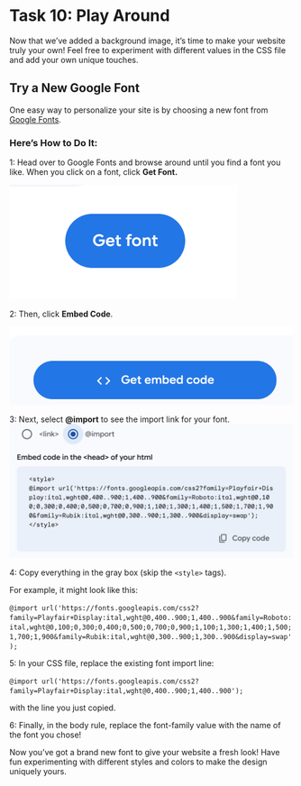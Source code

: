 # Task 10: Play Around
Now that we’ve added a background image, it’s time to make your website truly your own! Feel free to experiment with different values in the CSS file and add your own unique touches.

## Try a New Google Font
One easy way to personalize your site is by choosing a new font from [Google Fonts](https://fonts.google.com/).

### Here’s How to Do It:

1: Head over to Google Fonts and browse around until you find a font you like. When you click on a font, click **Get Font.**

![Google Fonts](https://github.com/haghdk/html-training/blob/master/10/get-font.png)

2: Then, click **Embed Code**.

![Google Fonts](https://github.com/haghdk/html-training/blob/master/10/embed-code.png)

3: Next, select **@import** to see the import link for your font.
![Google Fonts](https://github.com/haghdk/html-training/blob/master/10/import.png)

4: Copy everything in the gray box (skip the `<style>` tags).

For example, it might look like this:

`@import url('https://fonts.googleapis.com/css2?family=Playfair+Display:ital,wght@0,400..900;1,400..900&family=Roboto:ital,wght@0,100;0,300;0,400;0,500;0,700;0,900;1,100;1,300;1,400;1,500;1,700;1,900&family=Rubik:ital,wght@0,300..900;1,300..900&display=swap');`

5: In your CSS file, replace the existing font import line: 

`@import url('https://fonts.googleapis.com/css2?family=Playfair+Display:ital,wght@0,400..900;1,400..900');`

with the line you just copied.

6: Finally, in the body rule, replace the font-family value with the name of the font you chose!

Now you’ve got a brand new font to give your website a fresh look! Have fun experimenting with different styles and colors to make the design uniquely yours.

